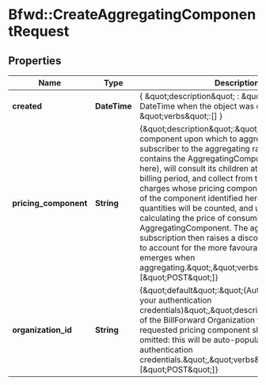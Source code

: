 # Bfwd::CreateAggregatingComponentRequest

## Properties
Name | Type | Description | Notes
------------ | ------------- | ------------- | -------------
**created** | **DateTime** | { \&quot;description\&quot; : \&quot;The UTC DateTime when the object was created.\&quot;, \&quot;verbs\&quot;:[] } | [optional] 
**pricing_component** | **String** | {\&quot;description\&quot;:\&quot;Name of the pricing component upon which to aggregate. The subscriber to the aggregating rate plan (which contains the AggregatingComponent specified here), will consult its children at the end of each billing period, and collect from those children all charges whose pricing component matches the ID of the component identified here. Those charges&#39; quantities will be counted, and used when calculating the price of consuming this AggregatingComponent. The aggregating subscription then raises a discount charge &amp;mdash; to account for the more favourable price tiering that emerges when aggregating.\&quot;,\&quot;verbs\&quot;:[\&quot;POST\&quot;]} | 
**organization_id** | **String** | {\&quot;default\&quot;:\&quot;(Auto-populated using your authentication credentials)\&quot;,\&quot;description\&quot;:\&quot;ID of the BillForward Organization within which the requested pricing component should be created. If omitted: this will be auto-populated using your authentication credentials.\&quot;,\&quot;verbs\&quot;:[\&quot;POST\&quot;]} | [optional] 


